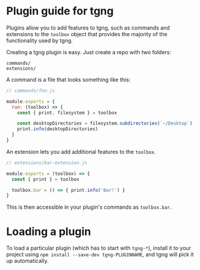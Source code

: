 # Plugin guide for tgng

Plugins allow you to add features to tgng, such as commands and
extensions to the `toolbox` object that provides the majority of the functionality
used by tgng.

Creating a tgng plugin is easy. Just create a repo with two folders:

```
commands/
extensions/
```

A command is a file that looks something like this:

```js
// commands/foo.js

module.exports = {
  run: (toolbox) => {
    const { print, filesystem } = toolbox

    const desktopDirectories = filesystem.subdirectories(`~/Desktop`)
    print.info(desktopDirectories)
  }
}
```

An extension lets you add additional features to the `toolbox`.

```js
// extensions/bar-extension.js

module.exports = (toolbox) => {
  const { print } = toolbox

  toolbox.bar = () => { print.info('Bar!') }
}
```

This is then accessible in your plugin's commands as `toolbox.bar`.

# Loading a plugin

To load a particular plugin (which has to start with `tgng-*`),
install it to your project using `npm install --save-dev tgng-PLUGINNAME`,
and tgng will pick it up automatically.
